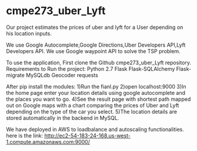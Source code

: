 # cmpe273_uber_Lyft
Our project estimates the prices of uber and lyft for a User depending on his location inputs.

We use Google Autocomplete,Google Directions,Uber Developers API,Lyft Developers API.
We use Google waypoint API to solve the TSP problem.

To use the application,
First clone the Github cmpe273_uber_Lyft repository.
Requirements to Run the project:
Python 2.7
Flask
Flask-SQLAlchemy
Flask-migrate
MySQLdb
Geocoder
requests

After pip install the modules:
1)Run the fianl.py
2)open localhost:9000
3)In the home page enter your location details  using google autocomplete and the places you want to go.
4)See the result page with shortest path mapped out on Google maps with a chart comparing the 
prices of Uber and Lyft depending on the type of the car you select.
5)The location details are stored automatically in the backend in MySQL.

We have deployed in AWS to loadbalance and autoscaling functionalities.
here is the link:
http://ec2-54-183-24-168.us-west-1.compute.amazonaws.com:9000/
